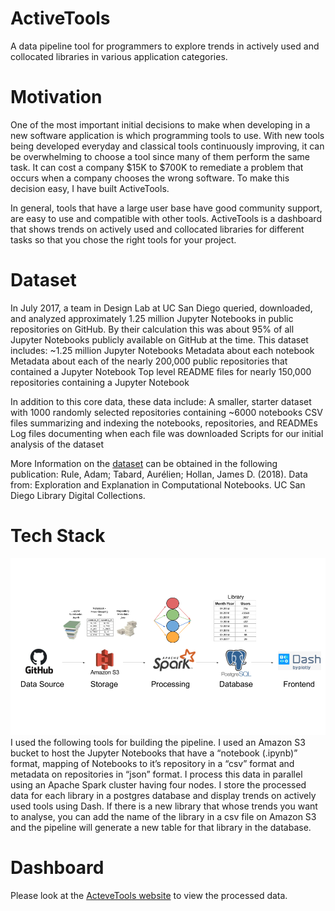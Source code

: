 # ActiveTools
A data pipeline tool for programmers to explore trends in actively used and collocated libraries in various application categories.

# Motivation
One of the most important initial decisions to make when developing in a new software application is which programming tools to use. With new tools being developed everyday and classical tools continuously improving, it can be overwhelming to choose a tool since many of them perform the same task. It can cost a company $15K to $700K to remediate a problem that occurs when a company chooses the wrong software. To make this decision easy, I have built ActiveTools. 

In general, tools that have a large user base have good community support, are easy to use and compatible with other tools. ActiveTools is a dashboard that shows trends on actively used and collocated libraries for different tasks so that you chose the right tools for your project. 

# Dataset

In July 2017, a team in Design Lab at UC San Diego queried, downloaded, and analyzed approximately 1.25 million Jupyter Notebooks in public repositories on GitHub. By their calculation this was about 95% of all Jupyter Notebooks publicly available on GitHub at the time. This dataset includes:
~1.25 million Jupyter Notebooks
Metadata about each notebook
Metadata about each of the nearly 200,000 public repositories that contained a Jupyter Notebook
Top level README files for nearly 150,000 repositories containing a Jupyter Notebook

In addition to this core data, these data include:
A smaller, starter dataset with 1000 randomly selected repositories containing ~6000 notebooks
CSV files summarizing and indexing the notebooks, repositories, and READMEs
Log files documenting when each file was downloaded
Scripts for our initial analysis of the dataset 

More Information on the [dataset](https://library.ucsd.edu/dc/object/bb2733859v) can be obtained in the following publication:
Rule, Adam; Tabard, Aurélien; Hollan, James D. (2018). Data from: Exploration and Explanation in Computational Notebooks. UC San Diego Library Digital Collections.


# Tech Stack
![Tech stack used in ActeveTools](https://github.com/gauravsm31/ActiveTools/blob/master/Image/TechStack.png)
I used the following tools for building the pipeline. I used an Amazon S3 bucket to host the Jupyter Notebooks that have a “notebook (.ipynb)” format, mapping of Notebooks to it’s repository in a “csv” format and metadata on repositories in “json” format. I process this data in parallel using an Apache Spark cluster having four nodes. I store the processed data for each library in a postgres database and display trends on actively used tools using Dash. If there is a new library that whose trends you want to analyse, you can add the name of the library in a csv file on Amazon S3 and the pipeline will generate a new table for that library in the database.

# Dashboard
Please look at the [ActeveTools website](www.activetools.xyz) to view the processed data. 
